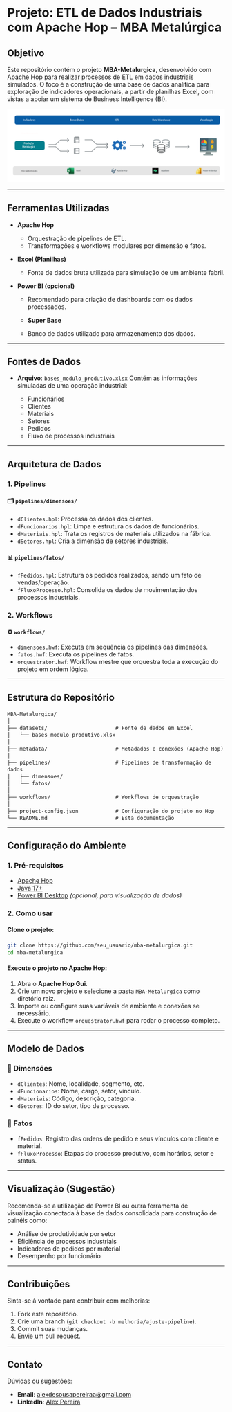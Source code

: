 
# Projeto: ETL de Dados Industriais com Apache Hop – MBA Metalúrgica

## Objetivo

Este repositório contém o projeto **MBA-Metalurgica**, desenvolvido com Apache Hop para realizar processos de ETL em dados industriais simulados. O foco é a construção de uma base de dados analítica para exploração de indicadores operacionais, a partir de planilhas Excel, com vistas a apoiar um sistema de Business Intelligence (BI).

![Projeto](media/Estrutura.png)

---

## Ferramentas Utilizadas

* **Apache Hop**

  * Orquestração de pipelines de ETL.
  * Transformações e workflows modulares por dimensão e fatos.

* **Excel (Planilhas)**

  * Fonte de dados bruta utilizada para simulação de um ambiente fabril.

* **Power BI (opcional)**

  * Recomendado para criação de dashboards com os dados processados.

  * **Super Base**

  * Banco de dados utilizado para armazenamento dos dados.



---

## Fontes de Dados

* **Arquivo**: `bases_modulo_produtivo.xlsx`
  Contém as informações simuladas de uma operação industrial:

  * Funcionários
  * Clientes
  * Materiais
  * Setores
  * Pedidos
  * Fluxo de processos industriais

---

## Arquitetura de Dados

### 1. **Pipelines**

#### 🗂️ `pipelines/dimensoes/`

* `dClientes.hpl`: Processa os dados dos clientes.
* `dFuncionarios.hpl`: Limpa e estrutura os dados de funcionários.
* `dMateriais.hpl`: Trata os registros de materiais utilizados na fábrica.
* `dSetores.hpl`: Cria a dimensão de setores industriais.

#### 📊 `pipelines/fatos/`

* `fPedidos.hpl`: Estrutura os pedidos realizados, sendo um fato de vendas/operação.
* `fFluxoProcesso.hpl`: Consolida os dados de movimentação dos processos industriais.

### 2. **Workflows**

#### ⚙️ `workflows/`

* `dimensoes.hwf`: Executa em sequência os pipelines das dimensões.
* `fatos.hwf`: Executa os pipelines de fatos.
* `orquestrator.hwf`: Workflow mestre que orquestra toda a execução do projeto em ordem lógica.

---

## Estrutura do Repositório

```plaintext
MBA-Metalurgica/
│
├── datasets/                      # Fonte de dados em Excel
│   └── bases_modulo_produtivo.xlsx
│
├── metadata/                      # Metadados e conexões (Apache Hop)
│
├── pipelines/                     # Pipelines de transformação de dados
│   ├── dimensoes/
│   └── fatos/
│
├── workflows/                     # Workflows de orquestração
│
├── project-config.json            # Configuração do projeto no Hop
└── README.md                      # Esta documentação
```

---

## Configuração do Ambiente

### 1. Pré-requisitos

* [Apache Hop](https://hop.apache.org/download/)
* [Java 17+](https://www.oracle.com/java/technologies/javase/jdk11-archive-downloads.html)
* [Power BI Desktop](https://powerbi.microsoft.com/) *(opcional, para visualização de dados)*

### 2. Como usar

#### Clone o projeto:

```bash
git clone https://github.com/seu_usuario/mba-metalurgica.git
cd mba-metalurgica
```

#### Execute o projeto no Apache Hop:

1. Abra o **Apache Hop Gui**.
2. Crie um novo projeto e selecione a pasta `MBA-Metalurgica` como diretório raiz.
3. Importe ou configure suas variáveis de ambiente e conexões se necessário.
4. Execute o workflow `orquestrator.hwf` para rodar o processo completo.

---

## Modelo de Dados

### 📘 Dimensões

* `dClientes`: Nome, localidade, segmento, etc.
* `dFuncionarios`: Nome, cargo, setor, vínculo.
* `dMateriais`: Código, descrição, categoria.
* `dSetores`: ID do setor, tipo de processo.

### 📗 Fatos

* `fPedidos`: Registro das ordens de pedido e seus vínculos com cliente e material.
* `fFluxoProcesso`: Etapas do processo produtivo, com horários, setor e status.

---

## Visualização (Sugestão)

Recomenda-se a utilização de Power BI ou outra ferramenta de visualização conectada à base de dados consolidada para construção de painéis como:

* Análise de produtividade por setor
* Eficiência de processos industriais
* Indicadores de pedidos por material
* Desempenho por funcionário

---

## Contribuições

Sinta-se à vontade para contribuir com melhorias:

1. Fork este repositório.
2. Crie uma branch (`git checkout -b melhoria/ajuste-pipeline`).
3. Commit suas mudanças.
4. Envie um pull request.

---

## Contato

Dúvidas ou sugestões:

* **Email**: [alexdesousapereiraa@gmail.com](mailto:alexdesousapereiraa@gmail.com)
* **LinkedIn**: [Alex Pereira](https://www.linkedin.com/in/alex-pereira-analista-dados-sqldevelope-businessanalytics-datascience/)



